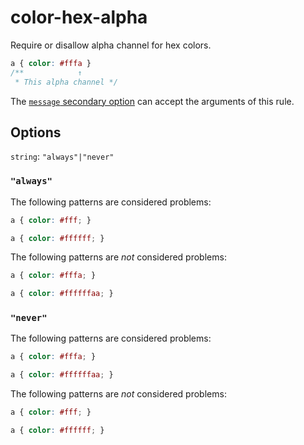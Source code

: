 # color-hex-alpha

Require or disallow alpha channel for hex colors.

<!-- prettier-ignore -->
```css
a { color: #fffa }
/**            ↑
 * This alpha channel */
```

The [`message` secondary option](https://github.com/stylelint/stylelint/tree/15.10.1/docs/user-guide/configure.md#message) can accept the arguments of this rule.

## Options

`string`: `"always"|"never"`

### `"always"`

The following patterns are considered problems:

<!-- prettier-ignore -->
```css
a { color: #fff; }
```

<!-- prettier-ignore -->
```css
a { color: #ffffff; }
```

The following patterns are _not_ considered problems:

<!-- prettier-ignore -->
```css
a { color: #fffa; }
```

<!-- prettier-ignore -->
```css
a { color: #ffffffaa; }
```

### `"never"`

The following patterns are considered problems:

<!-- prettier-ignore -->
```css
a { color: #fffa; }
```

<!-- prettier-ignore -->
```css
a { color: #ffffffaa; }
```

The following patterns are _not_ considered problems:

<!-- prettier-ignore -->
```css
a { color: #fff; }
```

<!-- prettier-ignore -->
```css
a { color: #ffffff; }
```
